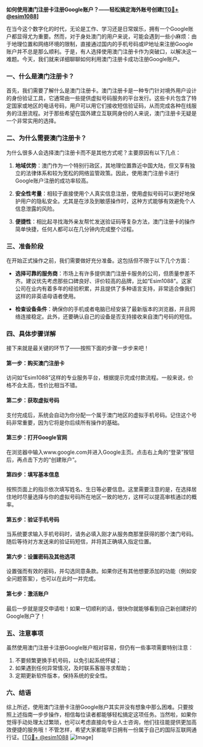 **如何使用澳门注册卡注册Google账户？——轻松搞定海外账号创建[[TG💪+ @esim1088](https://t.me/s/esim1088)]**

在当今这个数字化的时代，无论是工作、学习还是日常娱乐，拥有一个Google账户都显得尤为重要。然而，对于身处澳门的用户来说，可能会遇到一些小麻烦：由于地理位置和网络环境的限制，直接通过国内的手机号码或IP地址来注册Google账户并不总是那么顺利。于是，有人选择使用澳门注册卡作为突破口，以解决这一难题。今天，我们就来详细聊聊如何利用澳门注册卡成功注册Google账户。

### 一、什么是澳门注册卡？

首先，我们需要了解什么是澳门注册卡。澳门注册卡是一种专门针对境外用户设计的身份验证工具，它通常由一些提供虚拟号码服务的平台发行。这些卡片包含了特定国家或地区的电话号码，用户可以用它们接收短信验证码，从而完成各种在线服务的注册流程。对于那些希望在国外建立互联网身份的人来说，澳门注册卡无疑是一个非常实用的选择。

### 二、为什么需要澳门注册卡？

为什么很多人会选择澳门注册卡而不是其他方式呢？主要原因有以下几点：

1. **地域优势**：澳门作为一个特别行政区，其地理位置靠近中国大陆，但又享有独立的法律体系和较为宽松的网络监管政策。因此，使用澳门注册卡进行Google账户注册的成功率较高。
   
2. **安全性考量**：相较于直接使用个人真实信息注册，使用虚拟号码可以更好地保护用户的隐私安全。尤其是在涉及到敏感操作时，这种方式能够有效避免个人信息泄露的风险。

3. **便捷性**：相比起寻找海外亲友帮忙发送验证码等复杂方法，澳门注册卡的操作简单快捷，任何人都可以在几分钟内完成整个过程。

### 三、准备阶段

在开始正式操作之前，我们需要做好充分准备。这包括但不限于以下几个方面：

- **选择可靠的服务商**：市场上有许多提供澳门注册卡服务的公司，但质量参差不齐。建议优先考虑那些口碑良好、评价较高的品牌，比如“Esim1088”。这家公司在业内有着多年的经验积累，并且提供了多种语言支持，非常适合像我们这样的非英语母语者使用。
  
- **检查设备条件**：确保你的手机或者电脑已经安装了最新版本的浏览器，并且网络连接稳定。此外，还要确认自己的设备是否支持接收来自澳门号码的短信。

### 四、具体步骤详解

接下来就是最关键的环节了——按照下面的步骤一步步来吧！

#### 第一步：购买澳门注册卡
访问如“Esim1088”这样的专业服务平台，根据提示完成付款流程。一般来说，价格不会太高，性价比相当不错。

#### 第二步：获取虚拟号码
支付完成后，系统会自动为你分配一个属于澳门地区的虚拟手机号码。记住这个号码非常重要，因为它将是你后续所有操作的基础。

#### 第三步：打开Google官网
在浏览器中输入www.google.com并进入Google主页。点击右上角的“登录”按钮后，再点击下方的“创建账户”。

#### 第四步：填写基本信息
按照页面上的指示依次填写姓名、生日等必要信息。这里需要注意的是，在选择居住地时尽量选择与你的虚拟号码所在地区一致的地方，这样可以提高审核通过的概率。

#### 第五步：验证手机号码
当系统要求输入手机号码时，请务必填入刚才从服务商那里获得的那个澳门号码。随后等待对方发送来的验证码短信，并将其正确填入指定位置。

#### 第六步：设置密码及其他选项
设置强而有效的密码，并勾选同意条款。如果你还有其他想要添加的功能（例如安全问题答案），也可以在此时一并完成。

#### 第七步：激活账户
最后一步就是提交申请啦！如果一切顺利的话，很快你就能够看到自己新创建好的Google账户了！

### 五、注意事项

虽然使用澳门注册卡注册Google账户相对容易，但仍有一些事项需要特别注意：

1. 不要频繁更换手机号码，以免引起系统怀疑；
2. 如果遇到任何异常情况，及时联系客服寻求帮助；
3. 定期更新软件版本，保持系统的安全性。

### 六、结语

综上所述，使用澳门注册卡注册Google账户其实并没有想象中那么困难。只要按照上述指南一步步操作，相信每位读者都能够轻松搞定这项任务。当然啦，如果你觉得手动处理太过繁琐，也可以考虑直接向专业人士咨询，他们往往能提供更加高效便捷的服务哦！不管怎样，希望大家都能早日拥有一份属于自己的国际互联网通行证。[[TG💪+ @esim1088](https://t.me/s/esim1088) ![Image](https://i.postimg.cc/4NQfJmqS/Snipaste-2025-05-13-00-14-12.png)]
